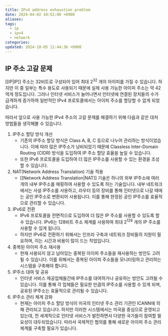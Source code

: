 ```yaml
---
title: IPv4 address exhaustion problem
date: 2024-04-02 10:52:00 +0900
aliases: 
tags:
  - ip
  - ipv4
  - network
categories: 
updated: 2024-10-05 11:44:36 +0900
---
```


## IP 주소 고갈 문제

[[IP|IP]] 주소는 32비트로 구성되어 있어 최대 $2^{32}$ 개의 아이피를 가질 수 있습니다. 하지만 이 중 일부는 특수 용도로 사용되기 때문에 실제 사용 가능한 아이피 주소는 약 42억개 정도입니다. 그러나 인터넷 서비스가 늘어나면서 인터넷에 연결된 장치들의 수가 급격하게 증가하여 일반적인 IPv4 프로토콜에서는 아이피 주소를 할당할 수 없게 되었습니다.

따라서 앞으로 사용 가능한 IPv4 주소의 고갈 문제를 해결하기 위해 다음과 같은 대처 방법들을 생각해볼 수 있습니다.

1. IP주소 할당 방식 개선
    - 기존의 IP주소 할당 방식은 Class A, B, C 등으로 나누어 관리하는 방식이었습니다. 이에 따라 많은 IP주소가 낭비되었기 때문에 Classless Inter-Domain Routing (CIDR) 방식을 도입하여 IP 주소 할당 효율을 높일 수 있습니다.
    - 또한 IPv6 프로토콜을 도입하여 더 많은 IP주소를 사용할 수 있는 환경을 조성할 수 있습니다.
2. NAT(Network Address Translation) 기술 적용
    - [[Network Address Translation|NAT]] 기술은 하나의 외부 IP주소에 여러 개의 내부 IP주소를 매핑하여 사용할 수 있도록 하는 기술입니다. 내부 네트워크에서는 사설 IP주소를 사용하고, 라우터 등의 장비를 통해 인터넷으로 나갈 때에는 공인 IP주소로 변환되어 사용됩니다. 이를 통해 한정된 공인 IP주소를 효율적으로 관리할 수 있습니다.
3. IPv6로 전환
    - IPv6 프로토콜을 전면적으로 도입하여 더 많은 IP 주소를 사용할 수 있도록 할 수 있습니다. IPv6는 128비트 주소 체계를 사용하여 최대 $2^{128}$ 개의 IP 주소를 사용할 수 있게 됩니다.
    - 하지만 IPv6로 전환하기 위해서는 인프라 구축과 네트워크 장비들의 지원이 필요하며, 이는 시간과 비용이 많이 드는 작업입니다.
4. 중복된 아이피 주소 재사용
    - 현재 사용되지 않고 남아있는 중복된 아이피 주소들을 재사용하는 방안도 고려될 수 있습니다. 이를 위해서는 중복된 아이피 주소들을 모니터링하고 관리하는 시스템을 구축해야 합니다.
5. IP주소 대여 및 공유
    - 인터넷 서비스 제공업체들간에 IP주소를 대여하거나 공유하는 방안도 고려될 수 있습니다. 이를 통해 각 업체들은 필요한 만큼의 IP주소를 사용할 수 있게 되며, 공유된 IP주소는 효율적으로 관리될 수 있습니다.
6. IP주소 관리 체계 강화
    - 현재는 아이피 주소 할당 방식이 미국의 인터넷 주소 관리 기관인 ICANN에 의해 관리되고 있습니다. 하지만 이러한 시스템에서는 미국을 중심으로 운영되고 있는데, 전 세계적으로 인터넷 서비스가 발전하면서 다양한 국가들이 참여할 필요성이 대두되었습니다. 따라서 국제적인 협의를 통해 새로운 아이피 주소 관리 체계를 구축할 필요가 있습니다.
